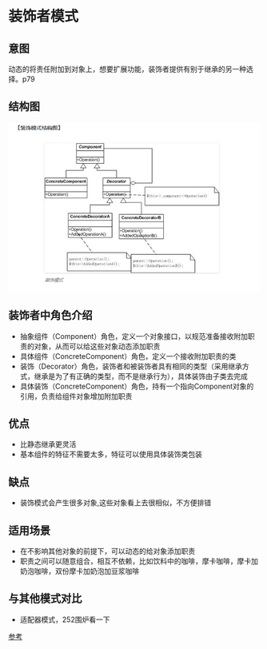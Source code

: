 # 装饰者模式

## 意图

动态的将责任附加到对象上，想要扩展功能，装饰者提供有别于继承的另一种选择。p79

## 结构图

![image](https://github.com/yantianpi/designMode/raw/master/decorator/structure.png)

## 装饰者中角色介绍

* 抽象组件（Component）角色，定义一个对象接口，以规范准备接收附加职责的对象，从而可以给这些对象动态添加职责
* 具体组件（ConcreteComponent）角色，定义一个接收附加职责的类
* 装饰（Decorator）角色，装饰者和被装饰者具有相同的类型（采用继承方式，继承是为了有正确的类型，而不是继承行为），具体装饰由子类去完成
* 具体装饰（ConcreteComponent）角色，持有一个指向Component对象的引用，负责给组件对象增加附加职责

## 优点

* 比静态继承更灵活
* 基本组件的特征不需要太多，特征可以使用具体装饰类包装

## 缺点

* 装饰模式会产生很多对象,这些对象看上去很相似，不方便排错

## 适用场景

* 在不影响其他对象的前提下，可以动态的给对象添加职责
* 职责之间可以随意组合，相互不依赖，比如饮料中的咖啡，摩卡咖啡，摩卡加奶泡咖啡，双份摩卡加奶泡加豆浆咖啡

## 与其他模式对比

* 适配器模式，252围炉看一下

[参考](http://www.phppan.com/2010/06/php-design-pattern-4-decorator/)